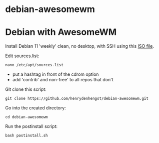# debian-awesomewm
# Debian with AwesomeWM


Install Debian 11 'weekly' clean, no desktop, with SSH using this [ISO file](https://cdimage.debian.org/cdimage/unofficial/non-free/cd-including-firmware/weekly-builds/amd64/iso-dvd/firmware-testing-amd64-DVD-1.iso).

Edit sources.list:

`nano /etc/apt/sources.list`

- put a hashtag in front of the cdrom option
- add 'contrib' and non-free' to all repos that don't

Git clone this script:

`git clone https://github.com/henrydenhengst/debian-awesomewm.git`

Go into the created directory:

`cd debian-awesomewm`

Run the postinstall script:

`bash postinstall.sh`
